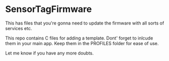 # SensorTagFirmware
This has files that you're gonna need to update the firmware with all sorts of services etc.


This repo contains C files for adding a template. Dont' forget to inlcude them in your main app. Keep them in the PROFILES folder for ease of use.

Let me know if you have any more doubts.

